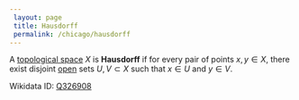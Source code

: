 ```yaml
---
 layout: page
 title: Hausdorff
 permalink: /chicago/hausdorff
---
```

A [topological space](https://mathgloss.github.io/MathGloss/chicago/topological_space) $X$ is **Hausdorff** if for every pair of points $x,y\in X$, there exist disjoint [open](https://mathgloss.github.io/MathGloss/chicago/open) sets $U,V\subset X$ such that $x\in U$ and $y\in V$.

Wikidata ID: [Q326908](https://www.wikidata.org/wiki/Q326908)